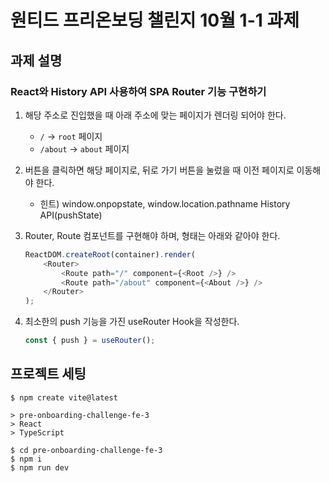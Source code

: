 # 원티드 프리온보딩 챌린지 10월 1-1 과제

## 과제 설명

### React와 History API 사용하여 SPA Router 기능 구현하기

1. 해당 주소로 진입했을 때 아래 주소에 맞는 페이지가 렌더링 되어야 한다.

    - `/` → `root` 페이지
    - `/about` → `about` 페이지

2. 버튼을 클릭하면 해당 페이지로, 뒤로 가기 버튼을 눌렀을 때 이전 페이지로 이동해야 한다.
    - 힌트) window.onpopstate, window.location.pathname History API(pushState)
3. Router, Route 컴포넌트를 구현해야 하며, 형태는 아래와 같아야 한다.

    ```typescript
    ReactDOM.createRoot(container).render(
        <Router>
            <Route path="/" component={<Root />} />
            <Route path="/about" component={<About />} />
        </Router>
    );
    ```

4. 최소한의 push 기능을 가진 useRouter Hook을 작성한다.

    ```typescript
    const { push } = useRouter();
    ```

## 프로젝트 세팅

```shell
$ npm create vite@latest

> pre-onboarding-challenge-fe-3
> React
> TypeScript
```

```
$ cd pre-onboarding-challenge-fe-3
$ npm i
$ npm run dev
```
